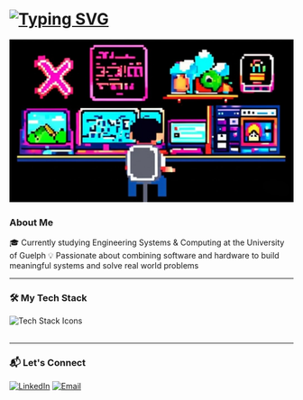 <h1 align="left">
  <a href="https://git.io/typing-svg"><img src="https://readme-typing-svg.herokuapp.com?font=Inter&weight=600&size=32&pause=1002&color=FFFFFF&center=false&vCenter=true&width=435&lines=Hi%2C+I'm+Louis+Nguyen!+%F0%9F%91%8B" alt="Typing SVG" /></a>
</h1>

![Gaming Image](image.jpg)

### About Me
🎓 Currently studying Engineering Systems & Computing at the University of Guelph
💡 Passionate about combining software and hardware to build meaningful systems and solve real world problems

---

### 🛠️ My Tech Stack

<div align="left">
  <img src="https://skillicons.dev/icons?i=c,python,js,html,css,react,vite,tailwind,bootstrap,git,github,gitlab,linux,bash,vscode,sublime,postgres,vercel,nodejs" alt="Tech Stack Icons"/>
</div>
</br>

---

### 📬 Let's Connect

[![LinkedIn](https://img.shields.io/badge/LinkedIn-blue?style=for-the-badge&logo=linkedin&logoColor=white)](https://www.linkedin.com/in/louisnguyenn/)
[![Email](https://img.shields.io/badge/Email-D14836?style=for-the-badge&logo=gmail&logoColor=white)](mailto:lnguye25@uoguelph.ca)
